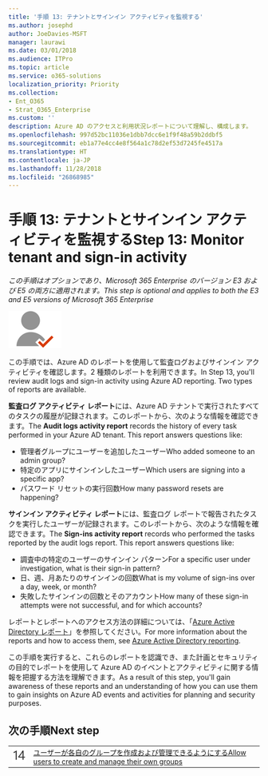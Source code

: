 ```yaml
---
title: '手順 13: テナントとサインイン アクティビティを監視する'
ms.author: josephd
author: JoeDavies-MSFT
manager: laurawi
ms.date: 03/01/2018
ms.audience: ITPro
ms.topic: article
ms.service: o365-solutions
localization_priority: Priority
ms.collection:
- Ent_O365
- Strat_O365_Enterprise
ms.custom: ''
description: Azure AD のアクセスと利用状況レポートについて理解し、構成します。
ms.openlocfilehash: 997d52bc11036e1dbb7dcc6e1f9f48a59b2ddbf5
ms.sourcegitcommit: eb1a77e4cc4e8f564a1c78d2ef53d7245fe4517a
ms.translationtype: HT
ms.contentlocale: ja-JP
ms.lasthandoff: 11/28/2018
ms.locfileid: "26868985"
---
```

# <a name="step-13-monitor-tenant-and-sign-in-activity"></a><span data-ttu-id="1fe75-103">手順 13: テナントとサインイン アクティビティを監視する</span><span class="sxs-lookup"><span data-stu-id="1fe75-103">Step 13: Monitor tenant and sign-in activity</span></span>

<span data-ttu-id="1fe75-104">*この手順はオプションであり、Microsoft 365 Enterprise のバージョン E3 および E5 の両方に適用されます。*</span><span class="sxs-lookup"><span data-stu-id="1fe75-104">*This step is optional and applies to both the E3 and E5 versions of Microsoft 365 Enterprise*</span></span>

![](./media/deploy-foundation-infrastructure/identity_icon-small.png)

<span data-ttu-id="1fe75-p101">この手順では、Azure AD のレポートを使用して監査ログおよびサインイン アクティビティを確認します。2 種類のレポートを利用できます。</span><span class="sxs-lookup"><span data-stu-id="1fe75-p101">In Step 13, you'll review audit logs and sign-in activity using Azure AD reporting. Two types of reports are available.</span></span>

<span data-ttu-id="1fe75-p102">**監査ログ アクティビティ レポート**には、Azure AD テナントで実行されたすべてのタスクの履歴が記録されます。このレポートから、次のような情報を確認できます。</span><span class="sxs-lookup"><span data-stu-id="1fe75-p102">The **Audit logs activity report** records the history of every task performed in your Azure AD tenant. This report answers questions like:</span></span>

- <span data-ttu-id="1fe75-109">管理者グループにユーザーを追加したユーザー</span><span class="sxs-lookup"><span data-stu-id="1fe75-109">Who added someone to an admin group?</span></span>
- <span data-ttu-id="1fe75-110">特定のアプリにサインインしたユーザー</span><span class="sxs-lookup"><span data-stu-id="1fe75-110">Which users are signing into a specific app?</span></span>
- <span data-ttu-id="1fe75-111">パスワード リセットの実行回数</span><span class="sxs-lookup"><span data-stu-id="1fe75-111">How many password resets are happening?</span></span>

<span data-ttu-id="1fe75-p103">**サインイン アクティビティ レポート**には、監査ログ レポートで報告されたタスクを実行したユーザーが記録されます。このレポートから、次のような情報を確認できます。</span><span class="sxs-lookup"><span data-stu-id="1fe75-p103">The **Sign-ins activity report** records who performed the tasks reported by the audit logs report. This report answers questions like:</span></span>

- <span data-ttu-id="1fe75-114">調査中の特定のユーザーのサインイン パターン</span><span class="sxs-lookup"><span data-stu-id="1fe75-114">For a specific user under investigation, what is their sign-in pattern?</span></span>
- <span data-ttu-id="1fe75-115">日、週、月あたりのサインインの回数</span><span class="sxs-lookup"><span data-stu-id="1fe75-115">What is my volume of sign-ins over a day, week, or month?</span></span>
- <span data-ttu-id="1fe75-116">失敗したサインインの回数とそのアカウント</span><span class="sxs-lookup"><span data-stu-id="1fe75-116">How many of these sign-in attempts were not successful, and for which accounts?</span></span>

<span data-ttu-id="1fe75-117">レポートとレポートへのアクセス方法の詳細については、「[Azure Active Directory レポート](https://docs.microsoft.com/azure/active-directory/active-directory-reporting-azure-portal)」を参照してください。</span><span class="sxs-lookup"><span data-stu-id="1fe75-117">For more information about the reports and how to access them, see [Azure Active Directory reporting](https://docs.microsoft.com/azure/active-directory/active-directory-reporting-azure-portal).</span></span>

<span data-ttu-id="1fe75-118">この手順を実行すると、これらのレポートを認識でき、また計画とセキュリティの目的でレポートを使用して Azure AD のイベントとアクティビティに関する情報を把握する方法を理解できます。</span><span class="sxs-lookup"><span data-stu-id="1fe75-118">As a result of this step, you'll gain awareness of these reports and an understanding of how you can use them to gain insights on Azure AD events and activities for planning and security purposes.</span></span>

## <a name="next-step"></a><span data-ttu-id="1fe75-119">次の手順</span><span class="sxs-lookup"><span data-stu-id="1fe75-119">Next step</span></span>

|||
|:-------|:-----|
|![](./media/stepnumbers/Step14.png)| [<span data-ttu-id="1fe75-120">ユーザーが各自のグループを作成および管理できるようにする</span><span class="sxs-lookup"><span data-stu-id="1fe75-120">Allow users to create and manage their own groups</span></span>](identity-self-service-group-management.md) |
